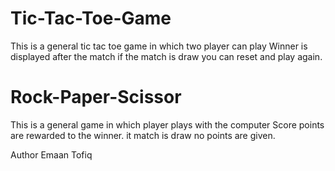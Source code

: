 # Tic-Tac-Toe-Game
This is a general tic tac toe game in which two player can play 
Winner is displayed after the match
if the match is draw you can reset and play again.

# Rock-Paper-Scissor
This is a general game in which player plays with the computer
Score points are rewarded to the winner.
it match is draw no points are given.

Author Emaan Tofiq